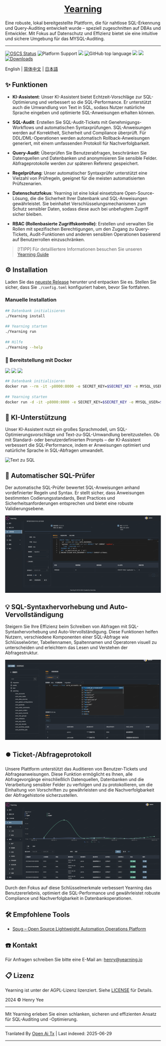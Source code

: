 <div align="center">

<h1 style="border-bottom: none">
    <b><a href="https://next.yearning.io">Yearning</a></b><br />
</h1>
</div>

Eine robuste, lokal bereitgestellte Plattform, die für nahtlose SQL-Erkennung und Query-Auditing entwickelt wurde – speziell zugeschnitten auf DBAs und Entwickler. Mit Fokus auf Datenschutz und Effizienz bietet sie eine intuitive und sichere Umgebung für das MYSQL-Auditing.

---
[![OSCS Status](https://www.oscs1024.com/platform/badge/cookieY/Yearning.svg?size=small)](https://www.murphysec.com/dr/nDuoncnUbuFMdrZsh7)
![Platform Support](https://img.shields.io/badge/-x86_x64%20ARM%20Supports%20%E2%86%92-rgb(84,56,255)?style=flat-square&logoColor=white&logo=linux)
[![][github-license-shield]][github-license-link]
![GitHub top language](https://img.shields.io/github/languages/top/cookieY/Yearning?color=369eff&label=golang&labelColor=black&logo=golang&logoColor=white&style=flat-square)
[![][github-forks-shield]][github-forks-link]
[![][github-stars-shield]][github-stars-link]
[![Downloads](https://img.shields.io/github/downloads/cookieY/Yearning/total?labelColor=black&logo=download&logoColor=white&style=flat-square)](https://github.com/cookieY/Yearning/releases/latest)

English | [简体中文](https://raw.githubusercontent.com/cookieY/Yearning/next/README.zh-CN.md) | [日本語](https://raw.githubusercontent.com/cookieY/Yearning/next/README.ja-JP.md)

## ✨ Funktionen

- **KI-Assistent**: Unser KI-Assistent bietet Echtzeit-Vorschläge zur SQL-Optimierung und verbessert so die SQL-Performance. Er unterstützt auch die Umwandlung von Text in SQL, sodass Nutzer natürliche Sprache eingeben und optimierte SQL-Anweisungen erhalten können.
  
- **SQL-Audit**: Erstellen Sie SQL-Audit-Tickets mit Genehmigungs-Workflows und automatischen Syntaxprüfungen. SQL-Anweisungen werden auf Korrektheit, Sicherheit und Compliance überprüft. Für DDL/DML-Operationen werden automatisch Rollback-Anweisungen generiert, mit einem umfassenden Protokoll für Nachverfolgbarkeit.

- **Query-Audit**: Überprüfen Sie Benutzerabfragen, beschränken Sie Datenquellen und Datenbanken und anonymisieren Sie sensible Felder. Abfrageprotokolle werden zur späteren Referenz gespeichert.

- **Regelprüfung**: Unser automatischer Syntaxprüfer unterstützt eine Vielzahl von Prüfregeln, geeignet für die meisten automatisierten Prüfszenarien.

- **Datenschutzfokus**: Yearning ist eine lokal einsetzbare Open-Source-Lösung, die die Sicherheit Ihrer Datenbank und SQL-Anweisungen gewährleistet. Sie beinhaltet Verschlüsselungsmechanismen zum Schutz sensibler Daten, sodass diese auch bei unbefugtem Zugriff sicher bleiben.

- **RBAC (Rollenbasierte Zugriffskontrolle)**: Erstellen und verwalten Sie Rollen mit spezifischen Berechtigungen, um den Zugang zu Query-Tickets, Audit-Funktionen und anderen sensiblen Operationen basierend auf Benutzerrollen einzuschränken.

> \[!TIPP]
> Für detailliertere Informationen besuchen Sie unseren [Yearning Guide](https://next.yearning.io)


## ⚙️ Installation

Laden Sie das [neueste Release](https://github.com/cookieY/Yearning/releases/latest) herunter und entpacken Sie es. Stellen Sie sicher, dass Sie `./config.toml` konfiguriert haben, bevor Sie fortfahren.

### Manuelle Installation

```bash
## Datenbank initialisieren
./Yearning install

## Yearning starten
./Yearning run

## Hilfe
./Yearning --help
```

### 🚀 Bereitstellung mit Docker
[![][docker-release-shield]][docker-release-link]
[![][docker-size-shield]][docker-size-link]
[![][docker-pulls-shield]][docker-pulls-link]
```bash
## Datenbank initialisieren
docker run --rm -it -p8000:8000 -e SECRET_KEY=$SECRET_KEY -e MYSQL_USER=$MYSQL_USER -e MYSQL_ADDR=$MYSQL_ADDR -e MYSQL_PASSWORD=$MYSQL_PASSWORD -e MYSQL_DB=$Yearning_DB -e Y_LANG=zh_CN yeelabs/yearning "/opt/Yearning install"

## Yearning starten
docker run -d -it -p8000:8000 -e SECRET_KEY=$SECRET_KEY -e MYSQL_USER=$MYSQL_USER -e MYSQL_ADDR=$MYSQL_ADDR -e MYSQL_PASSWORD=$MYSQL_PASSWORD -e MYSQL_DB=$Yearning_DB -e Y_LANG=zh_CN yeelabs/yearning
```
## 🤖 KI-Unterstützung

Unser KI-Assistent nutzt ein großes Sprachmodell, um SQL-Optimierungsvorschläge und Text-zu-SQL-Umwandlung bereitzustellen. Ob mit Standard- oder benutzerdefinierten Prompts – der KI-Assistent verbessert die SQL-Performance, indem er Anweisungen optimiert und natürliche Sprache in SQL-Abfragen umwandelt.

![Text zu SQL](https://raw.githubusercontent.com/cookieY/Yearning/next/img/text2sql.jpg)

## 🔖 Automatischer SQL-Prüfer

Der automatische SQL-Prüfer bewertet SQL-Anweisungen anhand vordefinierter Regeln und Syntax. Er stellt sicher, dass Anweisungen bestimmten Codierungsstandards, Best Practices und Sicherheitsanforderungen entsprechen und bietet eine robuste Validierungsebene.

![SQL-Audit](https://raw.githubusercontent.com/cookieY/Yearning/next/img/audit.png)

## 💡 SQL-Syntaxhervorhebung und Auto-Vervollständigung

Steigern Sie Ihre Effizienz beim Schreiben von Abfragen mit SQL-Syntaxhervorhebung und Auto-Vervollständigung. Diese Funktionen helfen Nutzern, verschiedene Komponenten einer SQL-Abfrage wie Schlüsselwörter, Tabellennamen, Spaltennamen und Operatoren visuell zu unterscheiden und erleichtern das Lesen und Verstehen der Abfragestruktur.

![SQL-Abfrage](https://raw.githubusercontent.com/cookieY/Yearning/next/img/query.png)

## ⏺️ Ticket-/Abfrageprotokoll

Unsere Plattform unterstützt das Auditieren von Benutzer-Tickets und Abfrageanweisungen. Diese Funktion ermöglicht es Ihnen, alle Abfragevorgänge einschließlich Datenquellen, Datenbanken und die Verarbeitung sensibler Felder zu verfolgen und zu protokollieren, um die Einhaltung von Vorschriften zu gewährleisten und die Nachverfolgbarkeit der Abfragehistorie sicherzustellen.

![Ticket-/Abfrageprotokoll](https://raw.githubusercontent.com/cookieY/Yearning/next/img/record.png)

Durch den Fokus auf diese Schlüsselmerkmale verbessert Yearning das Benutzererlebnis, optimiert die SQL-Performance und gewährleistet robuste Compliance und Nachverfolgbarkeit in Datenbankoperationen.

## 🛠️ Empfohlene Tools

- [Spug – Open Source Lightweight Automation Operations Platform](https://github.com/openspug/spug)

## ☎️ Kontakt

Für Anfragen schreiben Sie bitte eine E-Mail an: henry@yearning.io
## 📋 Lizenz

Yearning ist unter der AGPL-Lizenz lizenziert. Siehe [LICENSE](LICENSE) für Details.

2024 © Henry Yee

---

Mit Yearning erleben Sie einen schlanken, sicheren und effizienten Ansatz für SQL-Auditing und -Optimierung.


[docker-pulls-link]: https://hub.docker.com/r/yeelabs/yearning
[docker-pulls-shield]: https://img.shields.io/docker/pulls/yeelabs/yearning?color=45cc11&labelColor=black&style=flat-square
[docker-release-link]: https://hub.docker.com/r/yeelabs/yearning
[docker-release-shield]: https://img.shields.io/docker/v/yeelabs/yearning?color=369eff&label=docker&labelColor=black&logo=docker&logoColor=white&style=flat-square
[docker-size-link]: https://hub.docker.com/r/yeelabs/yearning
[docker-size-shield]: https://img.shields.io/docker/image-size/yeelabs/yearning?color=369eff&labelColor=black&style=flat-square
[github-forks-shield]: https://img.shields.io/github/forks/cookieY/Yearning?color=8ae8ff&labelColor=black&style=flat-square
[github-forks-link]: https://github.com/cookieY/Yearning/network/members
[github-stars-link]: https://github.com/cookieY/Yearning/network/stargazers
[github-stars-shield]: https://img.shields.io/github/stars/cookieY/Yearning?color=ffcb47&labelColor=black&style=flat-square
[github-license-link]: https://github.com/cookieY/Yearning/blob/main/LICENSE
[github-license-shield]: https://img.shields.io/badge/AGPL%203.0-white?labelColor=black&style=flat-square



---


Tranlated By [Open Ai Tx](https://github.com/OpenAiTx/OpenAiTx) | Last indexed: 2025-06-29


---